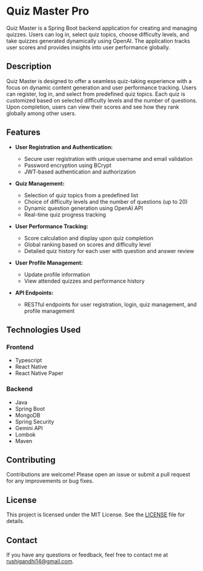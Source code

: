 # Quiz Master Pro

Quiz Master is a Spring Boot backend application for creating and managing quizzes. Users can log in, select quiz topics, choose difficulty levels, and take quizzes generated dynamically using OpenAI. The application tracks user scores and provides insights into user performance globally.

## Description

Quiz Master is designed to offer a seamless quiz-taking experience with a focus on dynamic content generation and user performance tracking. Users can register, log in, and select from predefined quiz topics. Each quiz is customized based on selected difficulty levels and the number of questions. Upon completion, users can view their scores and see how they rank globally among other users.

## Features

- **User Registration and Authentication:**
  - Secure user registration with unique username and email validation
  - Password encryption using BCrypt
  - JWT-based authentication and authorization

- **Quiz Management:**
  - Selection of quiz topics from a predefined list
  - Choice of difficulty levels and the number of questions (up to 20)
  - Dynamic question generation using OpenAI API
  - Real-time quiz progress tracking

- **User Performance Tracking:**
  - Score calculation and display upon quiz completion
  - Global ranking based on scores and difficulty level
  - Detailed quiz history for each user with question and answer review

- **User Profile Management:**
  - Update profile information
  - View attended quizzes and performance history

- **API Endpoints:**
  - RESTful endpoints for user registration, login, quiz management, and profile management

## Technologies Used

### Frontend
- Typescript
- React Native
- React Native Paper

### Backend
- Java
- Spring Boot
- MongoDB
- Spring Security
- Gemini API
- Lombok
- Maven

## Contributing

Contributions are welcome! Please open an issue or submit a pull request for any improvements or bug fixes.

## License

This project is licensed under the MIT License. See the [LICENSE](LICENSE) file for details.

## Contact

If you have any questions or feedback, feel free to contact me at rushigandhi14@gmail.com.



